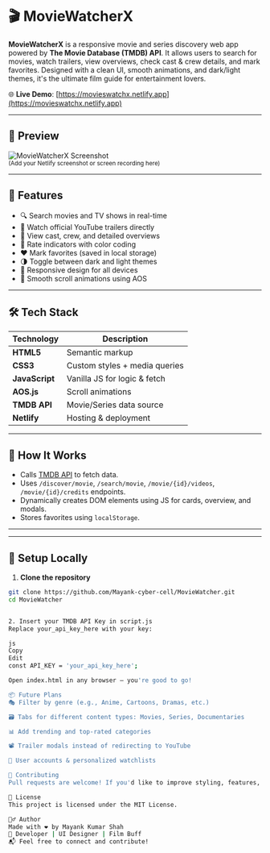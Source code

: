 # 🎬 MovieWatcherX

**MovieWatcherX** is a responsive movie and series discovery web app powered by **The Movie Database (TMDB) API**. It allows users to search for movies, watch trailers, view overviews, check cast & crew details, and mark favorites. Designed with a clean UI, smooth animations, and dark/light themes, it's the ultimate film guide for entertainment lovers.

🌐 **Live Demo**: [https://movieswatchx.netlify.app](https://movieswatchx.netlify.app)

---

## 📸 Preview

![MovieWatcherX Screenshot](https://user-images.githubusercontent.com/your-screenshot-url-here)  
<sub>(Add your Netlify screenshot or screen recording here)</sub>

---

## 🚀 Features

- 🔍 Search movies and TV shows in real-time
- 🎥 Watch official YouTube trailers directly
- 👤 View cast, crew, and detailed overviews
- 🌟 Rate indicators with color coding
- ❤️ Mark favorites (saved in local storage)
- 🌗 Toggle between dark and light themes
- 📱 Responsive design for all devices
- 💨 Smooth scroll animations using AOS

---

## 🛠 Tech Stack

| Technology    | Description                    |
|---------------|--------------------------------|
| **HTML5**     | Semantic markup                |
| **CSS3**      | Custom styles + media queries  |
| **JavaScript**| Vanilla JS for logic & fetch   |
| **AOS.js**    | Scroll animations              |
| **TMDB API**  | Movie/Series data source       |
| **Netlify**   | Hosting & deployment           |

---

## 🧠 How It Works

- Calls [TMDB API](https://www.themoviedb.org/documentation/api) to fetch data.
- Uses `/discover/movie`, `/search/movie`, `/movie/{id}/videos`, `/movie/{id}/credits` endpoints.
- Dynamically creates DOM elements using JS for cards, overview, and modals.
- Stores favorites using `localStorage`.

---


---

## 🧪 Setup Locally

1. **Clone the repository**  
```bash
git clone https://github.com/Mayank-cyber-cell/MovieWatcher.git
cd MovieWatcher


2. Insert your TMDB API Key in script.js
Replace your_api_key_here with your key:

js
Copy
Edit
const API_KEY = 'your_api_key_here';

Open index.html in any browser – you're good to go!

📦 Future Plans
🎭 Filter by genre (e.g., Anime, Cartoons, Dramas, etc.)

🗃 Tabs for different content types: Movies, Series, Documentaries

📊 Add trending and top-rated categories

📽 Trailer modals instead of redirecting to YouTube

🔐 User accounts & personalized watchlists

🤝 Contributing
Pull requests are welcome! If you'd like to improve styling, features, or performance, feel free to fork and submit a PR.

📄 License
This project is licensed under the MIT License.

🙋‍♂️ Author
Made with ❤️ by Mayank Kumar Shah
🪪 Developer | UI Designer | Film Buff
📬 Feel free to connect and contribute!



